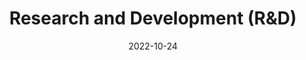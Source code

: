 ---
title: Research and Development (R&D)
date: 2022-10-24
show_breadcrumb: true

tags: ["projects"]

type: landing

sections:
  - block: markdown
    content:
      title: Research and Development (R&D)
      text: <p>The Research and Development (R&D) division collaborates with large companies and organizations to research and develop ideas. Established in 2013, the Smart Sense Lab has made significant contributions to video analysis, computer forensics, and biometrics, exploring various artificial intelligence techniques. With over 8 million reais in funding from R&D projects in partnership with companies and research agencies in Brazil, the lab has published numerous projects and scientific articles. These projects enhance the integration between academic research and industrial demands, translating research findings into innovative Artificial Intelligence solutions. We develop solutions covering data capture, predictive model training and validation, including facial identification and verification, people and object detection, activity recognition, license plate recognition, and active camera control. Leveraging established techniques and scientific research, we also offer customized solutions tailored to specific requirements.

  - block: portfolio
    id: projects
    content:
      title: Projects
      #subtitle:
      #text:
      filters:
        # Folders to display content from
        folders:
        # Only show content with these tags
        tags: ["R&D"]
        # Exclude content with these tags
        exclude_tags: []
        # Which Hugo page kinds to show (https://gohugo.io/templates/section-templates/#page-kinds)
        kinds:
          - page
          - section
          - term
          - taxonomy
          - home
      # Field to sort by, such as Date or Title
      sort_by: 'Date'
      sort_ascending: false
      # Default portfolio filter button
      # 0 corresponds to the first button below and so on
      # For example, 0 will default to showing all content as the first button below shows content with *any* tag
      default_button_index: 0
      # Filter button toolbar (optional).
      # Add or remove as many buttons as you like.
      # To show all content, set `tag` to "*".
      # To filter by a specific tag, set `tag` to an existing tag name.
      # To remove the button toolbar, delete the entire `buttons` block.

    design:
      # See Page Builder docs for all section customization options.
      # Choose how many columns the section has. Valid values: '1' or '2'.
      columns: '1'
      # Choose a listing view
      view:
      # For Showcase view, flip alternate rows?
      flip_alt_rows: false
---